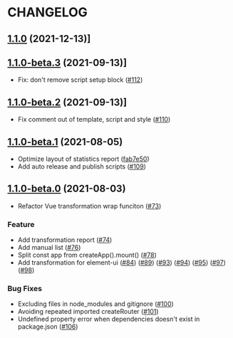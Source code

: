 # CHANGELOG

## [1.1.0](https://github.com/originjs/vue-codemod/compare/v1.1.0-beta.3...v1.1.0) (2021-12-13)]

## [1.1.0-beta.3](https://github.com/originjs/vue-codemod/compare/v1.1.0-beta.2...v1.1.0-beta.3) (2021-09-13)]

* Fix: don't remove script setup block ([#112](https://github.com/originjs/vue-codemod/pull/112))

## [1.1.0-beta.2](https://github.com/originjs/vue-codemod/compare/v1.1.0-beta.1...v1.1.0-beta.2) (2021-09-13)]

* Fix comment out of template, script and style ([#110](https://github.com/originjs/vue-codemod/pull/110))

## [1.1.0-beta.1](https://github.com/originjs/vue-codemod/compare/v1.1.0-beta.0...v1.1.0-beta.1) (2021-08-05)

* Optimize layout of statistics report ([fab7e50](https://github.com/originjs/vue-codemod/commit/fab7e506831886c5facae4e26fc9feb65a09900d))
* Add auto release and publish scripts ([#109](https://github.com/originjs/vue-codemod/pull/109))

## [1.1.0-beta.0](https://github.com/originjs/vue-codemod/compare/v1.0.2...v1.1.0-beta.0) (2021-08-03)

* Refactor Vue transformation wrap funciton ([#73](https://github.com/originjs/vue-codemod/pull/73))

### Feature

* Add transformation report ([#74](https://github.com/originjs/vue-codemod/pull/74))
* Add manual list ([#76](https://github.com/originjs/vue-codemod/pull/76))
* Split const app from createApp().mount() ([#78](https://github.com/originjs/vue-codemod/pull/78))
* Add transformation for element-ui ([#84](https://github.com/originjs/vue-codemod/pull/84)) ([#89](https://github.com/originjs/vue-codemod/pull/89)) ([#93](https://github.com/originjs/vue-codemod/pull/93)) ([#94](https://github.com/originjs/vue-codemod/pull/94)) ([#95](https://github.com/originjs/vue-codemod/pull/95)) ([#97](https://github.com/originjs/vue-codemod/pull/97)) ([#98](https://github.com/originjs/vue-codemod/pull/98)) 

### Bug Fixes

* Excluding files in node_modules and gitignore ([#100](https://github.com/originjs/vue-codemod/pull/100))
* Avoiding repeated imported createRouter ([#101](https://github.com/originjs/vue-codemod/pull/101))
* Undefined property error when dependencies doesn't exist in package.json ([#106](https://github.com/originjs/vue-codemod/pull/106))